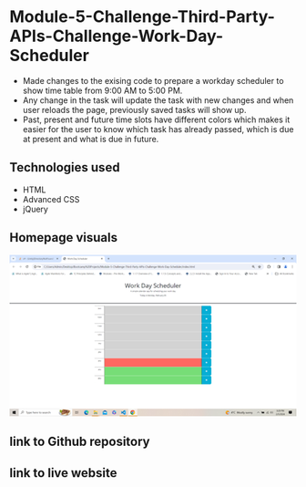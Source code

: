 # Module-5-Challenge-Third-Party-APIs-Challenge-Work-Day-Scheduler

* Made changes to the exising code to prepare a workday scheduler to show time table from 9:00 AM to 5:00 PM.
* Any change in the task will update the task with new changes and when user reloads the page, previously saved tasks will show up.
* Past, present and future time slots have different colors which makes it easier for the user to know which task has already passed, which is due at present and what is due in future. 


## Technologies used
* HTML
* Advanced CSS
* jQuery


## Homepage visuals

![screenshot showing working application](Assets/Images/application.png)

## link to Github repository 


## link to live website



